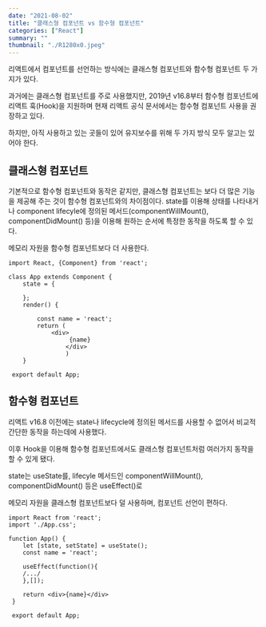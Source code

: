 ```yaml
---
date: "2021-08-02"
title: "클래스형 컴포넌트 vs 함수형 컴포넌트"
categories: ["React"]
summary: ""
thumbnail: "./R1280x0.jpeg"
---
```


리액트에서 컴포넌트를 선언하는 방식에는 클래스형 컴포넌트와 함수형 컴포넌트 두 가지가 있다.

과거에는 클래스형 컴포넌트를 주로 사용했지만, 2019년 v16.8부터 함수형 컴포넌트에 리액트 훅(Hook)을 지원하며 현재 리액트 공식 문서에서는 함수형 컴포넌트 사용을 권장하고 있다.

하지만, 아직 사용하고 있는 곳들이 있어 유지보수를 위해 두 가지 방식 모두 알고는 있어야 한다.

## 클래스형 컴포넌트

기본적으로 함수형 컴포넌트와 동작은 같지만, 클래스형 컴포넌트는 보다 더 많은 기능을 제공해 주는 것이 함수형 컴포넌트와의 차이점이다. state를 이용해 상태를 나타내거나 component lifecyle에 정의된 메서드(componentWillMount(), componentDidMount() 등)을 이용해 원하는 순서에 특정한 동작을 하도록 할 수 있다.

메모리 자원을 함수형 컴포넌트보다 더 사용한다.

```
import React, {Component} from 'react';

class App extends Component {
	state = {

    };
	render() {

    	const name = 'react';
    	return (
        	<div>
               	 {name}
                </div>
                )
    }

 export default App;
```

## 함수형 컴포넌트

리액트 v16.8 이전에는 state나 lifecycle에 정의된 메서드를 사용할 수 없어서 비교적 간단한 동작을 하는데에 사용했다.

이후 Hook을 이용해 함수형 컴포넌트에서도 클래스형 컴포넌트처럼 여러가지 동작을 할 수 있게 됐다.

state는 useState를, lifecyle 메서드인 componentWillMount(), componentDidMount() 등은 useEffect()로

메모리 자원을 클래스형 컴포넌트보다 덜 사용하며, 컴포넌트 선언이 편하다.

```
import React from 'react';
import './App.css';

function App() {
	let [state, setState] = useState();
	const name = 'react';

    useEffect(function(){
    /.../
    },[]);

	return <div>{name}</div>
 }

 export default App;
```
